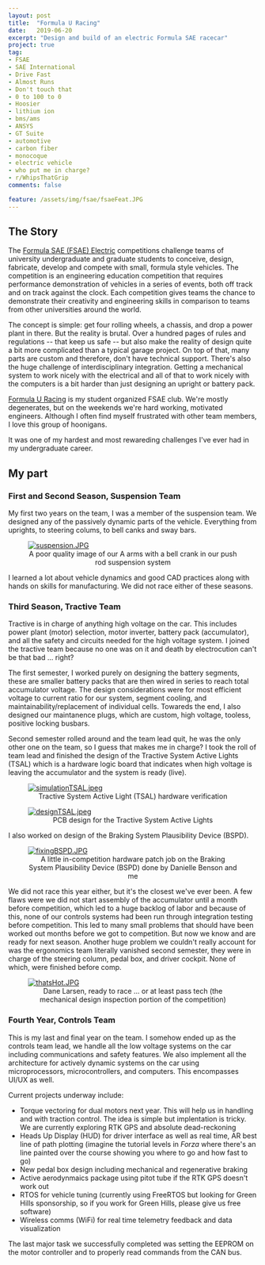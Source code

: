 ```yaml
---
layout: post
title:  "Formula U Racing"
date:   2019-06-20
excerpt: "Design and build of an electric Formula SAE racecar"
project: true
tag:
- FSAE
- SAE International
- Drive Fast
- Almost Runs
- Don't touch that
- 0 to 100 to 0
- Hoosier
- lithium ion
- bms/ams
- ANSYS
- GT Suite
- automotive
- carbon fiber
- monocoque
- electric vehicle
- who put me in charge?
- r/WhipsThatGrip
comments: false

feature: /assets/img/fsae/fsaeFeat.JPG
---
```


## The Story

The <a href="https://www.sae.org/attend/student-events"> Formula SAE (FSAE) Electric</a> competitions challenge teams of university undergraduate and graduate students to conceive, design, fabricate, develop and compete with small, formula style vehicles. The competition is an engineering education competition that requires performance demonstration of vehicles in a series of events, both off track and on track against the clock. Each competition gives teams the chance to demonstrate their creativity and engineering skills in comparison to teams from other universities around the world.

The concept is simple: get four rolling wheels, a chassis, and drop a power plant in there. But the reality is brutal. Over a hundred pages of rules and regulations -- that keep us safe -- but also make the reality of design quite a bit more complicated than a typical garage project. On top of that, many parts are custom and therefore, don't have technical support. There's also the huge challenge of interdisciplinary integration. Getting a mechanical system to work nicely with the electrical and all of that to work nicely with the computers is a bit harder than just designing an upright or battery pack.

<a href="https://formulau.racing">Formula U Racing</a> is my student organized FSAE club. We're mostly degenerates, but on the weekends we're hard working, motivated engineers. Although I often find myself frustrated with other team members, I love this group of hoonigans. 

It was one of my hardest and most rewareding challenges I've ever had in my undergraduate career. 

## My part

### First and Second Season, Suspension Team
My first two years on the team, I was a member of the suspension team. We designed any of the passively dynamic parts of the vehicle. Everything from uprights, to steering colums, to bell canks and sway bars. 

<figure>
	<a href="{{ site.url }}/assets/img/fsae/suspension.JPG"><img src="{{ site.url }}/assets/img/fsae/suspension.JPG" alt="suspension.JPG"></a>
	<figcaption><center>A poor quality image of our A arms with a bell crank in our push rod suspension system</center>
    </figcaption>
</figure>

I learned a lot about vehicle dynamics and good CAD practices along with hands on skills for manufacturing. We did not race either of these seasons.

### Third Season, Tractive Team
Tractive is in charge of anything high voltage on the car. This includes power plant (motor) selection, motor inverter, battery pack (accumulator), and all the safety and circuits needed for the high voltage system. I joined the tractive team because no one was on it and death by electrocution can't be that bad ... right? 

The first semester, I worked purely on designing the battery segments, these are smaller battery packs that are then wired in series to reach total accumulator voltage. The design considerations were for most efficient voltage to current ratio for our system, segment cooling, and maintainability/replacement of individual cells. Towareds the end, I also designed our maintanence plugs, which are custom, high voltage, tooless, positive locking busbars.

Second semester rolled around and the team lead quit, he was the only other one on the team, so I guess that makes me in charge? I took the roll of team lead and finished the design of the Tractive System Active Lights (TSAL) which is a hardware logic board that indicates when high voltage is leaving the accumulator and the system is ready (live). 

<figure>
	<a href="{{ site.url }}/assets/img/fsae/simulationTSAL.jpeg"><img src="{{ site.url }}/assets/img/fsae/simulationTSAL.jpeg" alt="simulationTSAL.jpeg"></a>
	<figcaption><center>Tractive System Active Light (TSAL) hardware verification</center>
    </figcaption>
</figure>

<figure>
	<a href="{{ site.url }}/assets/img/fsae/designTSAL.jpeg"><img src="{{ site.url }}/assets/img/fsae/designTSAL.jpeg" alt="designTSAL.jpeg"></a>
	<figcaption><center>PCB design for the Tractive System Active Lights</center>
    </figcaption>
</figure>

I also worked on design of the Braking System Plausibility Device (BSPD). 

<figure>
	<a href="{{ site.url }}/assets/img/fsae/fixingBSPD.JPG"><img src="{{ site.url }}/assets/img/fsae/fixingBSPD.JPG" alt="fixingBSPD.JPG"></a>
	<figcaption><center>A little in-competition hardware patch job on the Braking System Plausibility Device (BSPD) done by Danielle Benson and me</center>
    </figcaption>
</figure>

We did not race this year either, but it's the closest we've ever been. A few flaws were we did not start assembly of the accumulator until a month before competition, which led to a huge backlog of labor and because of this, none of our controls systems had been run through integration testing before competition. This led to many small problems that should have been worked out months before we got to competition. But now we know and are ready for next season. Another huge problem we couldn't really account for was the ergonomics team literally vanished second semester, they were in charge of the steering column, pedal box, and driver cockpit. None of which, were finished before comp.

<figure>
	<a href="{{ site.url }}/assets/img/fsae/thatsHot.JPG"><img src="{{ site.url }}/assets/img/fsae/thatsHot.JPG" alt="thatsHot.JPG"></a>
	<figcaption><center>Dane Larsen, ready to race ... or at least pass tech (the mechanical design inspection portion of the competition)</center>
    </figcaption>
</figure>

### Fourth Year, Controls Team
This is my last and final year on the team. I somehow ended up as the controls team lead, we handle all the low voltage systems on the car including communications and safety features. We also implement all the architecture for actively dynamic systems on the car using microprocessors, microcontrollers, and computers. This encompasses UI/UX as well. 

Current projects underway include:
* Torque vectoring for dual motors next year. This will help us in handling and with traction control. The idea is simple but implentation is tricky. We are currently exploring RTK GPS and absolute dead-reckoning
* Heads Up Display (HUD) for driver interface as well as real time, AR best line of path plotting (imagine the tutorial levels in <i> Forza </i> where there's an line painted over the course showing you where to go and how fast to go)
* New pedal box design including mechanical and regenerative braking
* Active aerodynmaics package using pitot tube if the RTK GPS doesn't work out
* RTOS for vehicle tuning (currently using FreeRTOS but looking for Green Hills sponsorship, so if you work for Green Hills, please give us free software)
* Wireless comms (WiFi) for real time telemetry feedback and data visualization

The last major task we successfully completed was setting the EEPROM on the motor controller and to properly read commands from the CAN bus.






